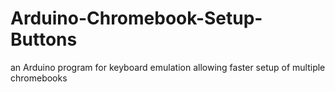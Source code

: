 Arduino-Chromebook-Setup-Buttons
================================

an Arduino program for keyboard emulation allowing faster setup of multiple chromebooks

